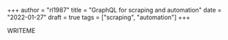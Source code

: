 +++
author = "rl1987"
title = "GraphQL for scraping and automation"
date = "2022-01-27"
draft = true
tags = ["scraping", "automation"]
+++

WRITEME
